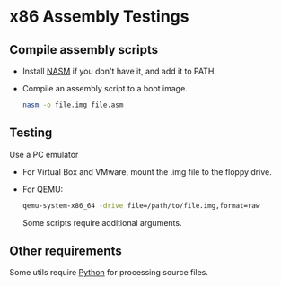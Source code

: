 # x86 Assembly Testings

## Compile assembly scripts

- Install [NASM](https://www.nasm.us/) if you don't have it, and add it to PATH.

- Compile an assembly script to a boot image.
  ```sh
  nasm -o file.img file.asm
  ```

## Testing

Use a PC emulator

- For Virtual Box and VMware, mount the .img file to the floppy drive.

- For QEMU:
  ```sh
  qemu-system-x86_64 -drive file=/path/to/file.img,format=raw
  ```
  Some scripts require additional arguments.

## Other requirements

Some utils require [Python](https://www.python.org/) for processing source files.

